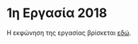 # 1η Εργασία 2018

Η εκφώνηση της εργασίας βρίσκεται [εδώ](https://nbviewer.jupyter.org/github/dmst-algorithms-course/assignment-2018-1/blob/master/assignment_2018_1.ipynb?flush_cache=true).
